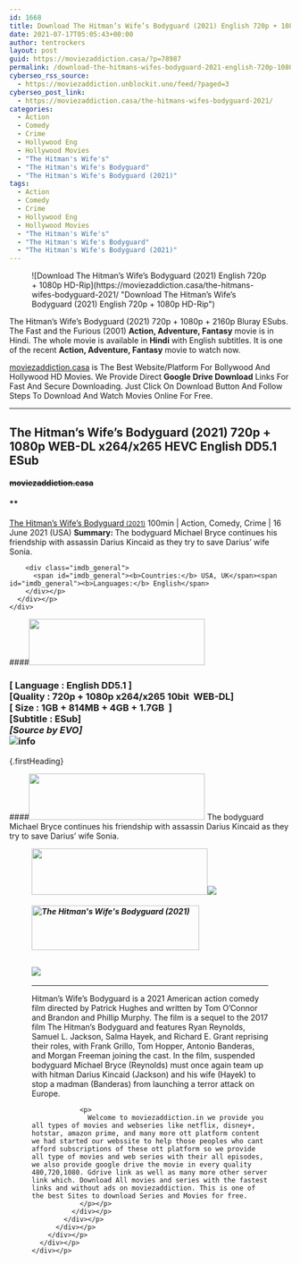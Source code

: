 ```yaml
---
id: 1668
title: Download The Hitman’s Wife’s Bodyguard (2021) English 720p + 1080p WEB-DL ESub
date: 2021-07-17T05:05:43+00:00
author: tentrockers
layout: post
guid: https://moviezaddiction.casa/?p=78987
permalink: /download-the-hitmans-wifes-bodyguard-2021-english-720p-1080p-web-dl-esub/
cyberseo_rss_source:
  - https://moviezaddiction.unblockit.uno/feed/?paged=3
cyberseo_post_link:
  - https://moviezaddiction.casa/the-hitmans-wifes-bodyguard-2021/
categories:
  - Action
  - Comedy
  - Crime
  - Hollywood Eng
  - Hollywood Movies
  - "The Hitman's Wife's"
  - "The Hitman's Wife's Bodyguard"
  - "The Hitman's Wife's Bodyguard (2021)"
tags:
  - Action
  - Comedy
  - Crime
  - Hollywood Eng
  - Hollywood Movies
  - "The Hitman's Wife's"
  - "The Hitman's Wife's Bodyguard"
  - "The Hitman's Wife's Bodyguard (2021)"
---
```

<figure class="entry-thumbnail">![Download The Hitman’s Wife’s Bodyguard (2021) English 720p + 1080p HD-Rip](https://moviezaddiction.casa/the-hitmans-wifes-bodyguard-2021/ "Download The Hitman’s Wife’s Bodyguard (2021) English 720p + 1080p HD-Rip") </figure> 

The Hitman’s Wife’s Bodyguard (2021) 720p + 1080p + 2160p Bluray ESubs. The Fast and the Furious (2001) **Action, Adventure, Fantasy** movie is in Hindi. The whole movie is available in **Hindi** with English subtitles. It is one of the recent **Action, Adventure, Fantasy** movie to watch now.

[moviezaddiction.casa](https://moviezaddiction.casa) is The Best Website/Platform For Bollywood And Hollywood HD Movies. We Provide Direct **Google Drive Download** Links For Fast And Secure Downloading. Just Click On Download Button And Follow Steps To Download And Watch Movies Online For Free.

* * *

## <span>The Hitman’s Wife’s Bodyguard (2021) 720p + 1080p WEB-DL x264/x265 HEVC English DD5.1 </span><span>ESub</span>

#### <span>~~moviezaddiction.casa~~</span>

#### **</p> 

<div class="imdb_container">
  <div>
    <div class="imdb_dark">
      <div class="imdb_right">
        <span id="movie_title"><a href="https://www.imdb.com/title/tt8385148" target="_blank" rel="noopener">The Hitman&#8217;s Wife&#8217;s Bodyguard<small> (2021)</small></a></span> <span id="genres">100min | Action, Comedy, Crime | 16 June 2021 (USA)</span> <span id="summary"><b>Summary: </b>The bodyguard Michael Bryce continues his friendship with assassin Darius Kincaid as they try to save Darius&#8217; wife Sonia.</span> </p> 
        
        <div class="imdb_general">
          <span id="imdb_general"><b>Countries:</b> USA, UK</span><span id="imdb_general"><b>Languages:</b> English</span>
        </div></p>
      </div></p>
    </div>
  </div>
</div>

</b></h4> 

####<img loading="lazy" class="aligncenter" src="https:///moviezaddiction.casa/wp-content/uploads/2018/02/Media-Info.png?zoom=0.8099999785423279&resize=315%2C83&ssl=1" srcset="https://moviezaddiction.casa//wp-content/uploads/2018/02/Media-Info.png?zoom=0.8999999761581421&resize=315%2C83&ssl=1" width="315" height="83" /> 

### <span><span><strong>[ Language : English DD5.1</strong>&nbsp;]</span><br /><span>[Quality : 720p + 1080p x264/x265 10bit&nbsp; WEB-DL]</span><br /><span>[ Size : 1GB + 814MB + 4GB + 1.7GB&nbsp; ]</span><br /><span>[Subtitle : ESub]<br /><span><em>[Source by EVO]</em></span><br /></span></span><img src="https://i.imgur.com/AusysgD.png" alt="info" usemap="#workmap" /> </p> 

<map name="workmap">
  <area alt="imdb" coords="0,0,80,40" shape="rect" href="https://www.imdb.com/title/tt8385148/" target="_blank" />
  
  <area alt="youtube" coords="100,0,180,40" shape="rect" href="https://www.youtube.com/watch?v=9C0l31YcahQ" target="_blank" />
</map> {.firstHeading}

####<img loading="lazy" class="aligncenter" src="https://moviezaddiction.casa//wp-content/uploads/2018/02/Plot.jpeg?zoom=0.8099999785423279&resize=315%2C83&ssl=1" srcset="https://moviezaddiction.casa//wp-content/uploads/2018/02/Plot.jpeg?zoom=0.8999999761581421&resize=315%2C83&ssl=1" width="315" height="83" /> <span>The bodyguard Michael Bryce continues his friendship with assassin Darius Kincaid as they try to save Darius’ wife Sonia.</span>

<div class="wp-block-image">
  <figure class="aligncenter is-resized"><img loading="lazy" class="aligncenter" src="https://i1.wp.com/moviezaddiction.casa/wp-content/uploads/2018/02/Screenshots-Button.png?zoom=0.8099999785423279&resize=315%2C83&ssl=1" srcset="https://moviezaddiction.casa//wp-content/uploads/2018/02/Screenshots-Button.png?zoom=0.8999999761581421&resize=315%2C83&ssl=1" width="315" height="83" /><img src="https://1.bp.blogspot.com/-tJ-rZ6nIcV0/YPJmrNW3HuI/AAAAAAAAEws/ATJOcHDiVGQJ62MSzwdQ7YvTX_VoUN9-wCLcBGAsYHQ/s16000/The%2BHitman%2527s%2BWife%2527s%2BBodyguard%2B%25282021%2529%2B720p%2BWEB-DL%2Bx264%2BEnglish%2BAAC5.1%2BESub%2B1GB%2B%255Bwww.MoviezAddiction.casa%255D_s.jpg" /> </p> 
  
  <h4 class="summary_text">
    <em><img loading="lazy" class="aligncenter" src="https://i2.wp.com/moviezaddiction.casa/wp-content/uploads/2018/02/Download-Button-1.png?zoom=0.8099999785423279&resize=300%2C80&ssl=1" srcset="https://i2.wp.com/moviezaddiction.casa/wp-content/uploads/2018/02/Download-Button-1.png?zoom=0.8999999761581421&resize=300%2C80&ssl=1" alt="The Hitman's Wife's Bodyguard (2021)" width="300" height="80" /></em>
  </h4>
  
  <h2>
    <img class="aligncenter" src="https://i.imgur.com/Ds7bb.gif" />
  </h2>
  
  <hr />
  
  <div class="mod" data-md="50" data-hveid="250" data-ved="0ahUKEwi-7dnvqo7WAhXLsFQKHTILBKEQkCkI-gEoAzAn">
    <div class="_cgc kno-fb-ctx" data-hveid="251" data-ved="0ahUKEwi-7dnvqo7WAhXLsFQKHTILBKEQziAI-wEoADAn">
      <div class="r-iH9cFH0n0MiE">
        <div class="mod" data-md="50" data-hveid="228" data-ved="0ahUKEwjniJq86tTWAhULK48KHU9mChkQkCkI5AEoBDAh">
          <div class="_cgc kno-fb-ctx" data-hveid="229" data-ved="0ahUKEwjniJq86tTWAhULK48KHU9mChkQziAI5QEoADAh">
            <div class="r-iwKCMzMr_HBQ">
              <div class="overviewContainer ng-star-inserted">
                <p>
                  Hitman’s Wife’s Bodyguard is a 2021 American action comedy film directed by Patrick Hughes and written by Tom O’Connor and Brandon and Phillip Murphy. The film is a sequel to the 2017 film The Hitman’s Bodyguard and features Ryan Reynolds, Samuel L. Jackson, Salma Hayek, and Richard E. Grant reprising their roles, with Frank Grillo, Tom Hopper, Antonio Banderas, and Morgan Freeman joining the cast. In the film, suspended bodyguard Michael Bryce (Reynolds) must once again team up with hitman Darius Kincaid (Jackson) and his wife (Hayek) to stop a madman (Banderas) from launching a terror attack on Europe.
                </p>
                
                <p>
                  Welcome to moviezaddiction.in we provide you all types of movies and webseries like netflix, disney+, hotstar, amazon prime, and many more ott platform content we had started our webssite to help those peoples who cant afford subscriptions of these ott platform so we provide all type of movies and web series with their all episodes, we also provide google drive the movie in every quality 480,720,1080. Gdrive link as well as many more other server link which. Download All movies and series with the fastest links and without ads on moviezaddiction. This is one of the best Sites to download Series and Movies for free.
                </p></p>
              </div></p>
            </div></p>
          </div></p>
        </div></p>
      </div></p>
    </div></p>
  </div></figure>
</div>